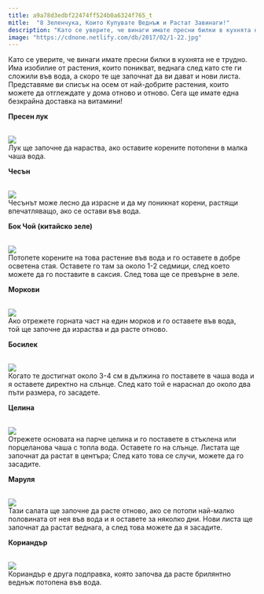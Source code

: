```yaml
---
title: a9a78d3edbf22474ff524b0a6324f765_t
mitle:  "8 Зеленчука, Които Купувате Веднъж и Растат Завинаги!"
description: "Като се уверите, че винаги имате пресни билки в кухнята не е трудно. Има изобилие от растения, които поникват, веднага след като сте ги сложили във вода, а скоро те ще"
image: "https://cdnone.netlify.com/db/2017/02/1-22.jpg"
---
```


 <p>Като се уверите, че винаги имате пресни билки в кухнята не е трудно. Има изобилие от растения, които поникват, веднага след като сте ги сложили във вода, а скоро те ще започнат да ви дават и нови листа. Представяме ви списък на осем от най-добрите растения, които можете да отглеждате у дома отново и отново. Сега ще имате една безкрайна доставка на витамини!</p>       <p><strong>Пресен лук</strong></p> <p> <br/><img src="https://cdnone.netlify.com/db/2017/02/1-22.jpg"/><br/> Лук ще започне да нараства, ако оставите корените потопени в малка чаша вода.</p> <p><strong>Чесън</strong></p>      <p> <br/><img src="https://cdnone.netlify.com/db/2017/02/2-24.jpg"/><br/> Чесънът може лесно да израсне и да му поникнат корени, растящи  впечатляващо, ако се остави във вода.</p>  <p><strong>Бок Чой (китайско зеле)</strong></p> <p> <br/><img src="https://cdnone.netlify.com/db/2017/02/3-23.jpg"/><br/> Потопете корените на това растение във вода и го оставете в добре осветена стая. Оставете го там за около 1-2 седмици, след което можете да го поставите в саксия. След това ще се превърне в зеле.</p> <p><strong>Моркови</strong></p>      <p> <br/><img src="https://cdnone.netlify.com/db/2017/02/4-24.jpg"/><br/> Ако отрежете горната част на един морков и го оставете във вода, той ще започне да израства и да расте отново.</p>  <p><strong>Босилек</strong></p> <p> <br/><img src="https://cdnone.netlify.com/db/2017/02/5-23.jpg"/><br/> Когато те достигнат около 3-4 см в дължина го поставете в чаша вода и я оставете директно на слънце. След като той е нараснал до около два пъти размера, го засадете.</p> <p><strong>Целина</strong></p> <p> <br/><img src="https://cdnone.netlify.com/db/2017/02/6-22.jpg"/><br/> Отрежете основата на парче целина и го поставете в стъклена или порцеланова чаша с топла вода. Оставете го на слънце. Листата ще започнат да растат в центъра; След като това се случи, можете да го засадите.</p>  <p><strong>Маруля</strong></p>      <p> <br/><img src="https://cdnone.netlify.com/db/2017/02/7-23.jpg"/><br/> Тази салата ще започне да расте отново, ако се потопи най-малко половината от нея във вода и я оставете за няколко дни. Нови листа ще започнат да растат веднага, а след това можете да я засадите.</p>  <p><strong>Кориандър</strong></p> <p> <br/><img src="https://cdnone.netlify.com/db/2017/02/8-21.jpg"/><br/> Кориандър е друга подправка, която започва да расте брилянтно веднъж потопена във вода.</p>       